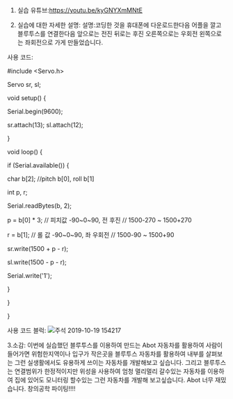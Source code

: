 1. 실습 유튜브:https://youtu.be/kyGNYXmMNtE

2. 실습에 대한 자세한 설명:
설명:코딩한 것을 휴대폰에 다운로드한다음 어플을 깔고 블루투스를 연결한다음 앞으로는 전진 뒤로는 후진 오른쪽으로는 우회전 왼쪽으로는 좌회전으로 가게 
만들었습니다.

 사용 코드:
 
  #include <Servo.h>
  
  Servo sr, sl;
  
  void setup() {
  
   Serial.begin(9600);
    
   sr.attach(13); sl.attach(12);
    
 }
  


 void loop() {
 
 if (Serial.available()) {
   
   char b[2];  //pitch b[0], roll b[1]
      
   int p, r;
      
   Serial.readBytes(b, 2);
     
   p = b[0] * 3; // 피치값 -90~0~90, 전 후진  // 1500-270 ~ 1500+270
      
   r = b[1];        // 롤 값 -90~0~90, 좌 우회전  // 1500-90 ~ 1500+90
      
  sr.write(1500 + p - r);
      
   sl.write(1500 - p - r);
     
Serial.write('1');
     
   }
    
  }
  
  }
  
  
사용 코드 블럭:
![주석 2019-10-19 154217](https://user-images.githubusercontent.com/50895677/67139097-0a5ec300-f287-11e9-83cc-1d494a384130.png)

3.소감:
이번에 실습했던 블루투스를 이용하여 만드는 Abot 자동차를 활용하여 사람이 들어가면 위험한지역이나 입구가 작은곳을 블루투스 자동차를 활용하여 내부를
살펴보는 그런 실생활에서도 유용하게 쓰이는 자동차를 개발해보고 싶습니다. 그리고 블루투스는 연결범위가 한정적이지만
위성을 사용하여 엄청 멀리멀리 갈수있는 자동차를 이용하여 집에 있어도 모니터링 할수있는 그런 자동차를 개발해 보고싶습니다.
Abot 너무 재밌습니다. 창의공학 파이팅!!!!
